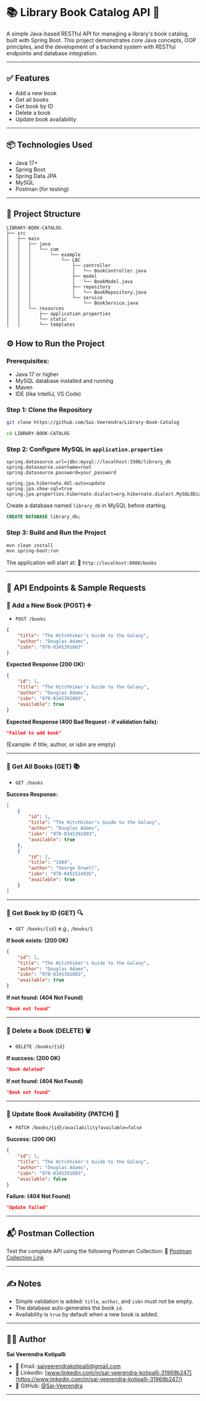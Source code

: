 # 📚 Library Book Catalog API 📖

A simple Java-based RESTful API for managing a library's book catalog, built with Spring Boot. This project demonstrates core Java concepts, OOP principles, and the development of a backend system with RESTful endpoints and database integration.

---

## ✅ Features

- Add a new book
- Get all books
- Get book by ID
- Delete a book
- Update book availability

---

## 📦 Technologies Used

- Java 17+
- Spring Boot
- Spring Data JPA
- MySQL
- Postman (for testing)

---

## 📁 Project Structure

```
LIBRARY-BOOK-CATALOG
├── src
│   ├── main
│   │   ├── java
│   │   │   └── com
│   │   │       └── example
│   │   │           └── LBC
│   │   │               ├── controller
│   │   │               │   └── BookController.java
│   │   │               ├── model
│   │   │               │   └── BookModel.java
│   │   │               ├── repository
│   │   │               │   └── BookRepository.java
│   │   │               └── service
│   │   │                   └── BookService.java
│   │   └── resources
│   │       ├── application.properties
│   │       └── static
│   │       └── templates
```

## ⚙️ How to Run the Project

### Prerequisites:
- Java 17 or higher
- MySQL database installed and running
- Maven
- IDE (like IntelliJ, VS Code)

### Step 1: Clone the Repository

```bash
git clone https://github.com/Sai-Veerendra/Library-Book-Catalog

cd LIBRARY-BOOK-CATALOG
````

### Step 2: Configure MySQL in `application.properties`

```
spring.datasource.url=jdbc:mysql://localhost:3306/library_db
spring.datasource.username=root
spring.datasource.password=your_password

spring.jpa.hibernate.ddl-auto=update
spring.jpa.show-sql=true
spring.jpa.properties.hibernate.dialect=org.hibernate.dialect.MySQL8Dialect
```

Create a database named `library_db` in MySQL before starting.

```sql
CREATE DATABASE library_db;
```

### Step 3: Build and Run the Project

```bash
mvn clean install
mvn spring-boot:run
```

The application will start at:
📍 `http://localhost:8080/books`

---

## 📨 API Endpoints & Sample Requests

### 🔹 Add a New Book (POST) ➕

* `POST /books`

```json
{
    "title": "The Hitchhiker's Guide to the Galaxy",
    "author": "Douglas Adams",
    "isbn": "978-0345391803"
}
```

**Expected Response (200 OK):**

```json
{
    "id": 1,
    "title": "The Hitchhiker's Guide to the Galaxy",
    "author": "Douglas Adams",
    "isbn": "978-0345391803",
    "available": true
}
```

**Expected Response (400 Bad Request - if validation fails):**

```json
"Failed to add book"
```
(Example: if title, author, or isbn are empty)

---

### 🔹 Get All Books (GET) 📚

* `GET /books`

**Success Response:**

```json
[
    {
        "id": 1,
        "title": "The Hitchhiker's Guide to the Galaxy",
        "author": "Douglas Adams",
        "isbn": "978-0345391803",
        "available": true
    },
    {
        "id": 2,
        "title": "1984",
        "author": "George Orwell",
        "isbn": "978-0451524935",
        "available": true
    }
]
```

---

### 🔹 Get Book by ID (GET) 🔍

* `GET /books/{id}`
  e.g., `/books/1`

**If book exists: (200 OK)**

```json
{
    "id": 1,
    "title": "The Hitchhiker's Guide to the Galaxy",
    "author": "Douglas Adams",
    "isbn": "978-0345391803",
    "available": true
}
```

**If not found: (404 Not Found)**

```json
"Book not found"
```

---

### 🔹 Delete a Book (DELETE) 🗑️

* `DELETE /books/{id}`

**If success:  (200 OK)**

```json
"Book deleted"
```

**If not found: (404 Not Found)**

```json
"Book not found"
```

---

### 🔹 Update Book Availability (PATCH) 🔄

* `PATCH /books/{id}/availability?available=false`

**Success: (200 OK)**

```json
{
    "id": 1,
    "title": "The Hitchhiker's Guide to the Galaxy",
    "author": "Douglas Adams",
    "isbn": "978-0345391803",
    "available": false
}
```

**Failure: (404 Not Found)**

```json
"Update failed"
```

---

## 📬 Postman Collection

Test the complete API using the following Postman Collection:
🔗 [Postman Collection Link](https://veeru-7141959.postman.co/workspace/Veeru's-Workspace~77c5f722-40a5-4271-8520-d43585067196/collection/46704453-44789371-f783-4fff-8f9b-3fee3997af45?action=share&creator=46704453)

---

## ✍️ Notes

* Simple validation is added: `title`, `author`, and `isbn` must not be empty.
* The database auto-generates the book `id`.
* Availability is `true` by default when a new book is added.

---

## 🧑‍💻 Author

**Sai Veerendra Kotipalli**

- 📧 Email: [saiveerendrakotipalli@gmail.com](mailto:saiveerendrakotipalli@gmail.com)
- 💼 LinkedIn: [www.linkedin.com/in/sai-veerendra-kotipalli-31969b247](https://www.linkedin.com/in/sai-veerendra-kotipalli-31969b247/)
- 🐙 GitHub: [@Sai-Veerendra](https://github.com/Sai-Veerendra)

---

```
